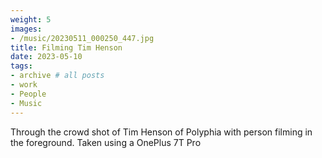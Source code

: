 ```yaml
---
weight: 5
images:
- /music/20230511_000250_447.jpg
title: Filming Tim Henson
date: 2023-05-10
tags:
- archive # all posts
- work
- People
- Music
---
```


Through the crowd shot of Tim Henson of Polyphia with person filming in the foreground. Taken using a OnePlus 7T Pro

